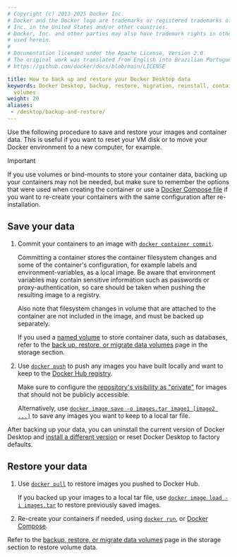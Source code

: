 ```yaml
---
# Copyright (c) 2013-2025 Docker Inc.
# Docker and the Docker logo are trademarks or registered trademarks of Docker,
# Inc. in the United States and/or other countries.
# Docker, Inc. and other parties may also have trademark rights in other terms
# used herein.
#
# Documentation licensed under the Apache License, Version 2.0.
# The original work was translated from English into Brazilian Portuguese.
# https://github.com/docker/docs/blob/main/LICENSE

title: How to back up and restore your Docker Desktop data
keywords: Docker Desktop, backup, restore, migration, reinstall, containers, images,
  volumes
weight: 20
aliases:
 - /desktop/backup-and-restore/
---
```

Use the following procedure to save and restore your images and container data. This is useful if you want to reset your VM disk or to move your Docker environment to a new
computer, for example.

> [!IMPORTANT]
>
> If you use volumes or bind-mounts to store your container data, backing up your containers may not be needed, but make sure to remember the options that were used when creating the container or use a [Docker Compose file](/reference/compose-file/_index.md) if you want to re-create your containers with the same configuration after re-installation.

## Save your data

1. Commit your containers to an image with [`docker container commit`](/reference/cli/docker/container/commit.md).

   Committing a container stores the container filesystem changes and some of the
   container's configuration, for example labels and environment-variables, as a local image. Be aware that environment variables may contain sensitive
   information such as passwords or proxy-authentication, so care should be taken
   when pushing the resulting image to a registry.

   Also note that filesystem changes in volume that are attached to the
   container are not included in the image, and must be backed up separately.

   If you used a [named volume](/manuals/engine/storage/_index.md#more-details-about-mount-types) to store container data, such as databases, refer to the [back up, restore, or migrate data volumes](/manuals/engine/storage/volumes.md#back-up-restore-or-migrate-data-volumes) page in the storage section.

2. Use [`docker push`](/reference/cli/docker/image/push.md) to push any
   images you have built locally and want to keep to the [Docker Hub registry](/manuals/docker-hub/_index.md).

   Make sure to configure the [repository's visibility as "private"](/manuals/docker-hub/repos/_index.md)
   for images that should not be publicly accessible.

   Alternatively, use [`docker image save -o images.tar image1 [image2 ...]`](/reference/cli/docker/image/save.md)
   to save any images you want to keep to a local tar file.

After backing up your data, you can uninstall the current version of Docker Desktop
and [install a different version](/manuals/desktop/release-notes.md) or reset Docker Desktop to factory defaults.

## Restore your data

1. Use [`docker pull`](/reference/cli/docker/image/pull.md) to restore images
   you pushed to Docker Hub.

   If you backed up your images to a local tar file, use [`docker image load -i images.tar`](/reference/cli/docker/image/load.md)
   to restore previously saved images.

2. Re-create your containers if needed, using [`docker run`](/reference/cli/docker/container/run.md),
   or [Docker Compose](/manuals/compose/_index.md).

Refer to the [backup, restore, or migrate data volumes](/manuals/engine/storage/volumes.md#back-up-restore-or-migrate-data-volumes) page in the storage section to restore volume data.
